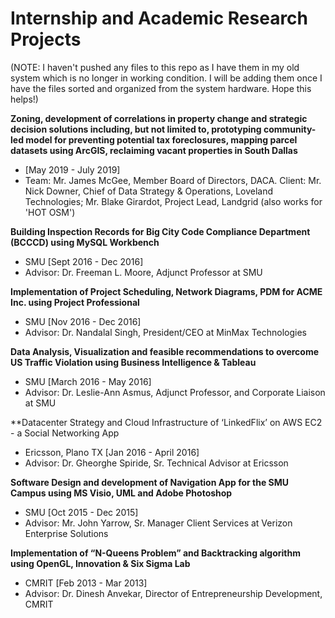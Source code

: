 # Internship and Academic Research Projects  

(NOTE: I haven't pushed any files to this repo as I have them in my old system which is no longer in working condition. I will be adding them once I have the files sorted and organized from the system hardware. Hope this helps!)  

**Zoning, development of correlations in property change and strategic decision solutions including, but not limited to, prototyping community-led model for preventing potential tax foreclosures, mapping parcel datasets using ArcGIS, reclaiming vacant properties in South Dallas**  
- [May 2019 - July 2019]  
- Team: Mr. James McGee, Member Board of Directors, DACA. Client: Mr. Nick Downer, Chief of Data Strategy & Operations, Loveland Technologies; Mr. Blake Girardot, Project Lead, Landgrid (also works for 'HOT OSM')  

**Building Inspection Records for Big City Code Compliance Department (BCCCD) using MySQL Workbench**  
- SMU [Sept 2016 - Dec 2016]  
- Advisor: Dr. Freeman L. Moore, Adjunct Professor at SMU  

**Implementation of Project Scheduling, Network Diagrams, PDM for ACME Inc. using Project Professional**  
- SMU [Nov 2016 - Dec 2016]  
- Advisor: Dr. Nandalal Singh, President/CEO at MinMax Technologies  

**Data Analysis, Visualization and feasible recommendations to overcome US Traffic Violation using Business Intelligence & Tableau**  
- SMU [March 2016 - May 2016]  
- Advisor: Dr. Leslie-Ann Asmus, Adjunct Professor, and Corporate Liaison at SMU  

**Datacenter Strategy and Cloud Infrastructure of ‘LinkedFlix’ on AWS EC2 - a Social Networking App 
- Ericsson, Plano TX [Jan 2016 - April 2016]  
- Advisor: Dr. Gheorghe Spiride, Sr. Technical Advisor at Ericsson  

**Software Design and development of Navigation App for the SMU Campus using MS Visio, UML and Adobe Photoshop**  
- SMU [Oct 2015 - Dec 2015]  
- Advisor: Mr. John Yarrow, Sr. Manager Client Services at Verizon Enterprise Solutions  

**Implementation of “N-Queens Problem” and Backtracking algorithm using OpenGL, Innovation & Six Sigma Lab** 
- CMRIT [Feb 2013 - Mar 2013]  
- Advisor: Dr. Dinesh Anvekar, Director of Entrepreneurship Development, CMRIT  
